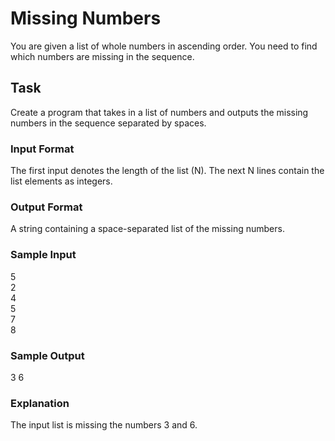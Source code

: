 <h1>Missing Numbers</h1>
You are given a list of whole numbers in ascending order. You need to find which numbers are missing in the sequence.

<h2>Task</h2>
Create a program that takes in a list of numbers and outputs the missing numbers in the sequence separated by spaces.
<h3>Input Format</h3>
The first input denotes the length of the list (N). The next N lines contain the list elements as integers.
<h3>Output Format</h3>
A string containing a space-separated list of the missing numbers.
<h3>Sample Input</h3>
5<br>
2<br>
4<br>
5<br>
7<br>
8
<h3>Sample Output</h3>
3 6
<h3>Explanation</h3>
The input list is missing the numbers 3 and 6.
